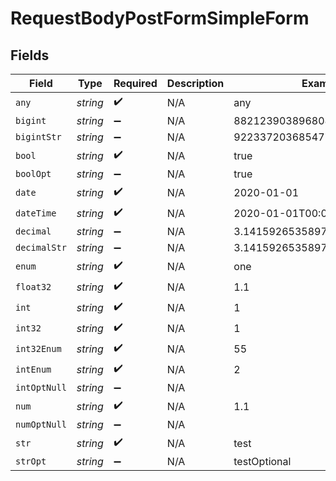 # RequestBodyPostFormSimpleForm


## Fields

| Field                        | Type                         | Required                     | Description                  | Example                      |
| ---------------------------- | ---------------------------- | ---------------------------- | ---------------------------- | ---------------------------- |
| `any`                        | *string*                     | :heavy_check_mark:           | N/A                          | any                          |
| `bigint`                     | *string*                     | :heavy_minus_sign:           | N/A                          | 8821239038968084             |
| `bigintStr`                  | *string*                     | :heavy_minus_sign:           | N/A                          | 9223372036854775808          |
| `bool`                       | *string*                     | :heavy_check_mark:           | N/A                          | true                         |
| `boolOpt`                    | *string*                     | :heavy_minus_sign:           | N/A                          | true                         |
| `date`                       | *string*                     | :heavy_check_mark:           | N/A                          | 2020-01-01                   |
| `dateTime`                   | *string*                     | :heavy_check_mark:           | N/A                          | 2020-01-01T00:00:00.000001Z  |
| `decimal`                    | *string*                     | :heavy_minus_sign:           | N/A                          | 3.141592653589793            |
| `decimalStr`                 | *string*                     | :heavy_minus_sign:           | N/A                          | 3.14159265358979344719667586 |
| `enum`                       | *string*                     | :heavy_check_mark:           | N/A                          | one                          |
| `float32`                    | *string*                     | :heavy_check_mark:           | N/A                          | 1.1                          |
| `int`                        | *string*                     | :heavy_check_mark:           | N/A                          | 1                            |
| `int32`                      | *string*                     | :heavy_check_mark:           | N/A                          | 1                            |
| `int32Enum`                  | *string*                     | :heavy_check_mark:           | N/A                          | 55                           |
| `intEnum`                    | *string*                     | :heavy_check_mark:           | N/A                          | 2                            |
| `intOptNull`                 | *string*                     | :heavy_minus_sign:           | N/A                          |                              |
| `num`                        | *string*                     | :heavy_check_mark:           | N/A                          | 1.1                          |
| `numOptNull`                 | *string*                     | :heavy_minus_sign:           | N/A                          |                              |
| `str`                        | *string*                     | :heavy_check_mark:           | N/A                          | test                         |
| `strOpt`                     | *string*                     | :heavy_minus_sign:           | N/A                          | testOptional                 |